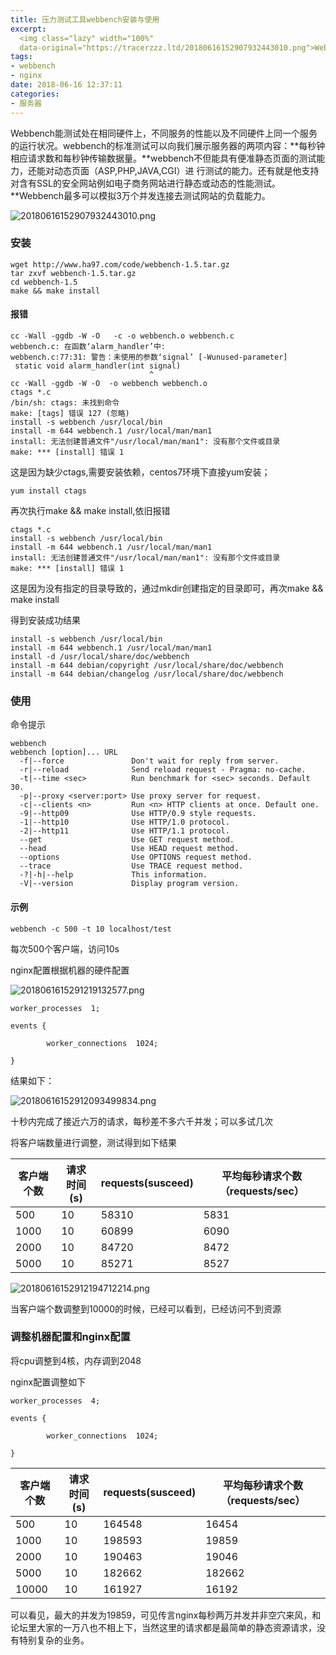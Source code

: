 ```yaml
---
title: 压力测试工具webbench安装与使用
excerpt: 
  <img class="lazy" width="100%" 
  data-original="https://tracerzzz.ltd/20180616152907932443010.png">Webbench能测试处在相同硬件上，不同服务的性能以及不同硬件上同一个服务的运行状况。webbench的标准测试可以向我们展示服务器的两项内容：每秒钟相应请求数和每秒钟传输数据量。webbench不但能具有便准静态页面的测试能力，还能对动态页面（ASP,PHP,JAVA,CGI）进 行测试的能力。还有就是他支持对含有SSL的安全网站例如电子商务网站进行静态或动态的性能测试。 **Webbench最多可以模拟3万个并发连接去测试网站的负载能力
tags:
- webbench
- nginx
date: 2018-06-16 12:37:11
categories:
- 服务器
---
```




Webbench能测试处在相同硬件上，不同服务的性能以及不同硬件上同一个服务的运行状况。webbench的标准测试可以向我们展示服务器的两项内容：**每秒钟相应请求数和每秒钟传输数据量。**webbench不但能具有便准静态页面的测试能力，还能对动态页面（ASP,PHP,JAVA,CGI）进 行测试的能力。还有就是他支持对含有SSL的安全网站例如电子商务网站进行静态或动态的性能测试。 **Webbench最多可以模拟3万个并发连接去测试网站的负载能力。

![20180616152907932443010.png](https://tracerzzz.ltd/20180616152907932443010.png)

### 安装

```shell
wget http://www.ha97.com/code/webbench-1.5.tar.gz
tar zxvf webbench-1.5.tar.gz
cd webbench-1.5
make && make install
```

#### 报错

```
cc -Wall -ggdb -W -O   -c -o webbench.o webbench.c
webbench.c: 在函数‘alarm_handler’中:
webbench.c:77:31: 警告：未使用的参数‘signal’ [-Wunused-parameter]
 static void alarm_handler(int signal)
                               ^
cc -Wall -ggdb -W -O  -o webbench webbench.o
ctags *.c
/bin/sh: ctags: 未找到命令
make: [tags] 错误 127 (忽略)
install -s webbench /usr/local/bin
install -m 644 webbench.1 /usr/local/man/man1
install: 无法创建普通文件"/usr/local/man/man1": 没有那个文件或目录
make: *** [install] 错误 1
```

这是因为缺少ctags,需要安装依赖，centos7环境下直接yum安装；

```shell
yum install ctags
```

再次执行make && make install,依旧报错

```
ctags *.c
install -s webbench /usr/local/bin
install -m 644 webbench.1 /usr/local/man/man1
install: 无法创建普通文件"/usr/local/man/man1": 没有那个文件或目录
make: *** [install] 错误 1
```

这是因为没有指定的目录导致的，通过mkdir创建指定的目录即可，再次make && make install

得到安装成功结果

```
install -s webbench /usr/local/bin
install -m 644 webbench.1 /usr/local/man/man1
install -d /usr/local/share/doc/webbench
install -m 644 debian/copyright /usr/local/share/doc/webbench
install -m 644 debian/changelog /usr/local/share/doc/webbench
```

### 使用

命令提示

```
webbench
webbench [option]... URL
  -f|--force               Don't wait for reply from server.
  -r|--reload              Send reload request - Pragma: no-cache.
  -t|--time <sec>          Run benchmark for <sec> seconds. Default 30.
  -p|--proxy <server:port> Use proxy server for request.
  -c|--clients <n>         Run <n> HTTP clients at once. Default one.
  -9|--http09              Use HTTP/0.9 style requests.
  -1|--http10              Use HTTP/1.0 protocol.
  -2|--http11              Use HTTP/1.1 protocol.
  --get                    Use GET request method.
  --head                   Use HEAD request method.
  --options                Use OPTIONS request method.
  --trace                  Use TRACE request method.
  -?|-h|--help             This information.
  -V|--version             Display program version.
```

#### 示例

```
webbench -c 500 -t 10 localhost/test
```

每次500个客户端，访问10s



nginx配置根据机器的硬件配置

![2018061615291219132577.png](https://tracerzzz.ltd/2018061615291219132577.png)

```nginx
worker_processes  1;

events {

        worker_connections  1024;

}

```

结果如下：

![20180616152912093499834.png](https://tracerzzz.ltd/20180616152912093499834.png)

十秒内完成了接近六万的请求，每秒差不多六千并发；可以多试几次

将客户端数量进行调整，测试得到如下结果

| 客户端个数 | 请求时间(s) | requests(susceed) | 平均每秒请求个数（requests/sec） |
| ---------- | ----------- | ----------------- | -------------------------------- |
| 500        | 10          | 58310             | 5831                             |
| 1000       | 10          | 60899             | 6090                             |
| 2000       | 10          | 84720             | 8472                             |
| 5000       | 10          | 85271             | 8527                             |

![20180616152912194712214.png](https://tracerzzz.ltd/20180616152912194712214.png)

当客户端个数调整到10000的时候，已经可以看到，已经访问不到资源

### 调整机器配置和nginx配置

将cpu调整到4核，内存调到2048

nginx配置调整如下

```nginx
worker_processes  4;

events {

        worker_connections  1024;

}
```

| 客户端个数 | 请求时间(s) | requests(susceed) | 平均每秒请求个数（requests/sec） |
| ---------- | ----------- | ----------------- | -------------------------------- |
| 500        | 10          | 164548            | 16454                            |
| 1000       | 10          | 198593            | 19859                            |
| 2000       | 10          | 190463            | 19046                            |
| 5000       | 10          | 182662            | 182662                           |
| 10000      | 10          | 161927            | 16192                            |

可以看见，最大的并发为19859，可见传言nginx每秒两万并发并非空穴来风，和论坛里大家的一万八也不相上下，当然这里的请求都是最简单的静态资源请求，没有特别复杂的业务。